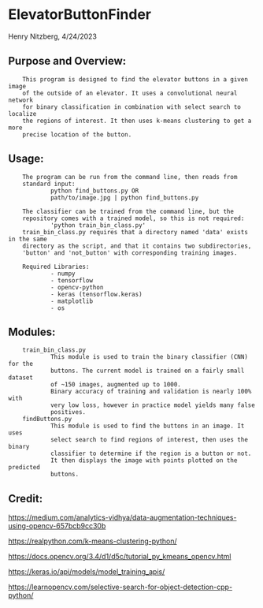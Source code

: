 ElevatorButtonFinder
====================

Henry Nitzberg, 4/24/2023

Purpose and Overview:
---------------------
        This program is designed to find the elevator buttons in a given image 
        of the outside of an elevator. It uses a convolutional neural network 
        for binary classification in combination with select search to localize
        the regions of interest. It then uses k-means clustering to get a more 
        precise location of the button.

Usage:
------
        The program can be run from the command line, then reads from 
        standard input:
                python find_buttons.py OR
                path/to/image.jpg | python find_buttons.py

        The classifier can be trained from the command line, but the
        repository comes with a trained model, so this is not required:
                'python train_bin_class.py'
        train_bin_class.py requires that a directory named 'data' exists in the same
        directory as the script, and that it contains two subdirectories,
        'button' and 'not_button' with corresponding training images.
        
        Required Libraries:
                - numpy
                - tensorflow
                - opencv-python
                - keras (tensorflow.keras)
                - matplotlib
                - os

Modules:
--------
        train_bin_class.py
                This module is used to train the binary classifier (CNN) for the 
                buttons. The current model is trained on a fairly small dataset
                of ~150 images, augmented up to 1000.
                Binary accuracy of training and validation is nearly 100% with 
                very low loss, however in practice model yields many false 
                positives. 
        findButtons.py
                This module is used to find the buttons in an image. It uses 
                select search to find regions of interest, then uses the binary
                classifier to determine if the region is a button or not.
                It then displays the image with points plotted on the predicted
                buttons.

Credit:
-------
https://medium.com/analytics-vidhya/data-augmentation-techniques-using-opencv-657bcb9cc30b

https://realpython.com/k-means-clustering-python/

https://docs.opencv.org/3.4/d1/d5c/tutorial_py_kmeans_opencv.html

https://keras.io/api/models/model_training_apis/

https://learnopencv.com/selective-search-for-object-detection-cpp-python/
